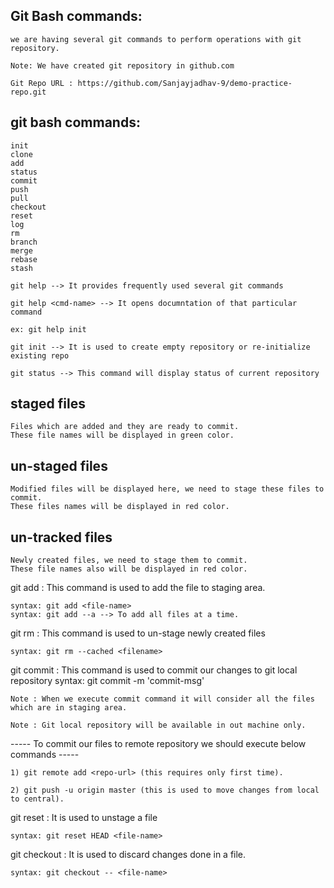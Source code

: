Git Bash commands: 
------------------
    we are having several git commands to perform operations with git repository.

    Note: We have created git repository in github.com

    Git Repo URL : https://github.com/Sanjayjadhav-9/demo-practice-repo.git

git bash commands:
------------------
    init
    clone
    add
    status
    commit
    push
    pull
    checkout
    reset
    log
    rm
    branch
    merge
    rebase
    stash

    git help --> It provides frequently used several git commands

    git help <cmd-name> --> It opens documntation of that particular command

    ex: git help init

    git init --> It is used to create empty repository or re-initialize existing repo

    git status --> This command will display status of current repository

staged files
------------
    Files which are added and they are ready to commit.
    These file names will be displayed in green color.

un-staged files
---------------
    Modified files will be displayed here, we need to stage these files to commit.
    These files names will be displayed in red color.

un-tracked files
----------------
    Newly created files, we need to stage them to commit.
    These file names also will be displayed in red color. 

git add : This command is used to add the file to staging area.

    syntax: git add <file-name>
    syntax: git add --a --> To add all files at a time.

git rm : This command is used to un-stage newly created files

    syntax: git rm --cached <filename>

git commit : This command is used to commit our changes to git local repository
    syntax: git commit -m 'commit-msg'

    Note : When we execute commit command it will consider all the files which are in staging area.

    Note : Git local repository will be available in out machine only.

----- To commit our files to remote repository we should execute below commands -----

    1) git remote add <repo-url> (this requires only first time).  

    2) git push -u origin master (this is used to move changes from local to central).

git reset : It is used to unstage a file

    syntax: git reset HEAD <file-name>

git checkout : It is used to discard changes done in a file.

    syntax: git checkout -- <file-name>